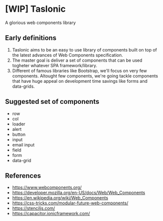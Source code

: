 # [WIP] Taslonic
A glorious web components library

## Early definitions

1. Taslonic aims to be an easy to use library of components built on top of the latest advances of Web Components specification.
2. The master goal is deliver a set of components that can be used togheter whatever SPA framework/library.
3. Different of famous libraries like Bootstrap, we'll focus on very few components. Altought few components, we're going tackle components that have huge appeal on development time savings like forms and data-grids.

## Suggested set of components

- row
- col
- loader
- alert
- button
- input
- email input
- field
- form
- data-grid

## References

- https://www.webcomponents.org/
- https://developer.mozilla.org/en-US/docs/Web/Web_Components
- https://en.wikipedia.org/wiki/Web_Components
- https://css-tricks.com/modular-future-web-components/
- https://stenciljs.com/
- https://capacitor.ionicframework.com/
